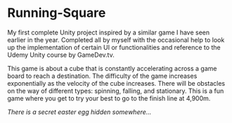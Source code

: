 # Running-Square
My first complete Unity project inspired by a similar game I have seen earlier in the year. Completed all by myself with the occasional help to look up the implementation of certain UI or functionalities and reference to the Udemy Unity course by GameDev.tv.

This game is about a cube that is constantly accelerating across a game board to reach a destination. The difficulty of the game increases exponentially as the velocity of the cube increases. There will be obstacles on the way of different types: spinning, falling, and stationary. This is a fun game where you get to try your best to go to the finish line at 4,900m.

*There is a secret easter egg hidden somewhere...*
